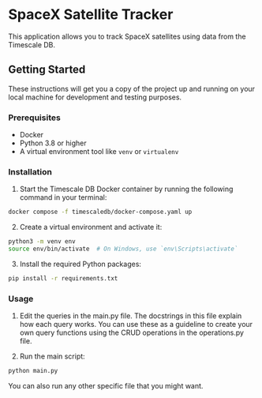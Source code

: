 # SpaceX Satellite Tracker

This application allows you to track SpaceX satellites using data from the Timescale DB.

## Getting Started

These instructions will get you a copy of the project up and running on your local machine for development and testing purposes.

### Prerequisites

- Docker
- Python 3.8 or higher
- A virtual environment tool like `venv` or `virtualenv`

### Installation

1. Start the Timescale DB Docker container by running the following command in your terminal:

```bash
docker compose -f timescaledb/docker-compose.yaml up
```

2. Create a virtual environment and activate it:

```bash
python3 -m venv env
source env/bin/activate  # On Windows, use `env\Scripts\activate`
```

3. Install the required Python packages:
```bash
pip install -r requirements.txt
```

### Usage
1. Edit the queries in the main.py file. The docstrings in this file explain how each query works. You can use these as a guideline to create your own query functions using the CRUD operations in the operations.py file.

2. Run the main script:

```bash
python main.py
```

You can also run any other specific file that you might want.